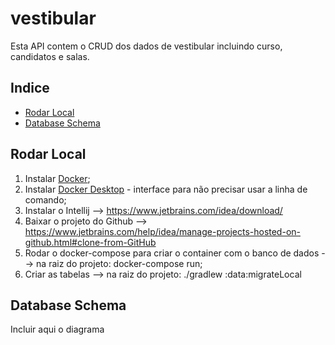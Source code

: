 # vestibular
 Esta API contem o CRUD dos dados de vestibular incluindo curso, candidatos e salas.
 
## Indice
- [Rodar Local](#rodar-local)
- [Database Schema](#database-schema)

## Rodar Local
1) Instalar [Docker](https://docs.docker.com/get-docker/); 
2) Instalar [Docker Desktop](https://www.docker.com/products/docker-desktop/) - interface para não precisar usar a linha de comando; 
3) Instalar o Intellij --> https://www.jetbrains.com/idea/download/
4) Baixar o projeto do Github --> https://www.jetbrains.com/help/idea/manage-projects-hosted-on-github.html#clone-from-GitHub
5) Rodar o docker-compose para criar o container com o banco de dados --> na raiz do projeto: docker-compose run;
6) Criar as tabelas --> na raiz do projeto:  ./gradlew :data:migrateLocal

## Database Schema
Incluir aqui o diagrama